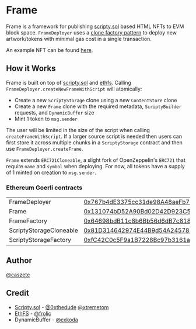 # Frame

Frame is a framework for publishing [scripty.sol](https://int-art.gitbook.io/scripty.sol/) based HTML NFTs to EVM block space. `FrameDeployer` uses a [clone factory pattern](https://blog.logrocket.com/cloning-solidity-smart-contracts-factory-pattern/) to deploy new artwork/tokens with minimal gas cost in a single transaction.

An example NFT can be found [here](https://testnets.opensea.io/assets/goerli/0x48fFce2Cfd8A132f9Ef3603aF6DDF75938490fBB/0).

## How it Works

Frame is built on top of [scripty.sol](https://int-art.gitbook.io/scripty.sol/) and [ethfs](https://github.com/holic/ethfs). Calling `FrameDeployer.createNewFrameWithScript` will atomically:

- Create a new `ScriptyStorage` clone using a new `ContentStore` clone
- Create a new `Frame` clone with the required metadata, `ScriptyBuilder` requests, and `DynamicBuffer` size
- Mint 1 token to `msg.sender`

The user will be limited in the size of the script when calling `createFrameWithScript`. If a larger source script is needed then users can first store it across multiple chunks in a `ScriptyStorage` contract and then use `FrameDeployer.createFrame`.

`Frame` extends `ERC721Cloneable`, a slight fork of OpenZeppelin's `ERC721` that require `name` and `symbol` when deploying. For now, all tokens have a supply of 1 minted on creation to `msg.sender`.

### Ethereum Goerli contracts

|                         |                                                                                                                              |
| ----------------------- | ---------------------------------------------------------------------------------------------------------------------------- |
| FrameDeployer           | [0x767b4dE3375cc31de98A48aeFb73A95356D7FC24](https://goerli.etherscan.io/address/0x767b4dE3375cc31de98A48aeFb73A95356D7FC24) |
| Frame                   | [0x131074bD52A90Bd02D42D923C5328dc057e057cb](https://goerli.etherscan.io/address/0x131074bD52A90Bd02D42D923C5328dc057e057cb) |
| FrameFactory            | [0x64698bdB11c8b6Bb56d6dB7c8183debB64d241E1](https://goerli.etherscan.io/address/0x64698bdB11c8b6Bb56d6dB7c8183debB64d241E1) |
| ScriptyStorageCloneable | [0x81D314642974E44B9d54A24578F950ce35db1AF8](https://goerli.etherscan.io/address/0x81D314642974E44B9d54A24578F950ce35db1AF8) |
| ScriptyStorageFactory   | [0xfC42C0c5F9a1B7228Bc97b3161a208D3d6D7EbaA](https://goerli.etherscan.io/address/0xfC42C0c5F9a1B7228Bc97b3161a208D3d6D7EbaA) |

## Author

[@caszete](https://twitter.com/caszete)

## Credit

- [Scripty.sol](https://int-art.gitbook.io/scripty.sol/) - [@0xthedude](https://twitter.com/0xthedude) [@xtremetom](https://twitter.com/xtremetom)
- [EthFS](https://github.com/holic/ethfs) - [@frolic](https://twitter.com/frolic)
- DynamicBuffer - [@cxkoda](https://twitter.com/cxkoda)
